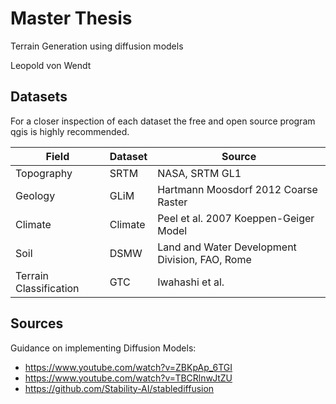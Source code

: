 # Master Thesis

Terrain Generation using diffusion models

Leopold von Wendt


## Datasets

For a closer inspection of each dataset the free and open source program qgis
is highly recommended.

| Field                  | Dataset  | Source                                         |
| ---------------------- | -------  | ---------------------------------------------- |
| Topography             | SRTM     | NASA, SRTM GL1                                 |
| Geology                | GLiM     | Hartmann Moosdorf 2012 Coarse Raster           |
| Climate                | Climate  | Peel et al. 2007 Koeppen-Geiger Model          |
| Soil                   | DSMW     | Land and Water Development Division, FAO, Rome |
| Terrain Classification | GTC      | Iwahashi et al.                                |


## Sources

Guidance on implementing Diffusion Models:
- https://www.youtube.com/watch?v=ZBKpAp_6TGI
- https://www.youtube.com/watch?v=TBCRlnwJtZU
- https://github.com/Stability-AI/stablediffusion